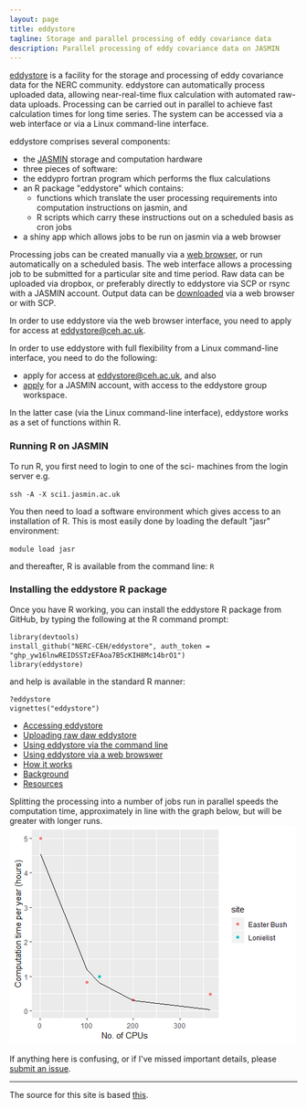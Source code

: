 ```yaml
---
layout: page
title: eddystore
tagline: Storage and parallel processing of eddy covariance data
description: Parallel processing of eddy covariance data on JASMIN
---
```


[eddystore](https://github.com/NERC-CEH/eddystore) is a facility for the storage and processing of eddy covariance data for the NERC community.
eddystore can automatically process uploaded data, allowing near-real-time flux calculation with automated raw-data uploads. Processing can be carried out in parallel to achieve fast calculation times for long time series. The system can be accessed via a web interface or via a Linux command-line interface.

eddystore comprises several components:

- the [JASMIN](http://www.jasmin.ac.uk/) storage and computation hardware
- three pieces of software: 
- the eddypro fortran program which performs the flux calculations
- an R package "eddystore" which contains:
  - functions which translate the user processing requirements into computation instructions on jasmin, and
  - R scripts which carry these instructions out on a scheduled basis as cron jobs
- a shiny app which allows jobs to be run on jasmin via a web browser

Processing jobs can be created manually via a [web browser](https://shiny-prod.nerc-lancaster.ac.uk:8443/plevy/eddystore_app/), or run automatically on a scheduled basis.
The web interface allows a processing job to be submitted for a particular site and time period.
Raw data can be uploaded via dropbox, or preferably directly to eddystore via SCP or rsync with a JASMIN account.
Output data can be [downloaded](http://gws-access.ceda.ac.uk/public/eddystore/) via a web browser or with SCP.

In order to use eddystore via the web browser interface, you need to apply for access at <eddystore@ceh.ac.uk>.

In order to use eddystore with full flexibility from a Linux command-line interface, you need to do the following:
- apply for access at <eddystore@ceh.ac.uk>, and also
- [apply](https://accounts.jasmin.ac.uk/) for a JASMIN account, with access to the eddystore group workspace.

In the latter case (via the Linux command-line interface), eddystore works as a set of functions within R.

### Running R on JASMIN
To run R, you first need to login to one of the sci- machines from the login server e.g.

`ssh -A -X sci1.jasmin.ac.uk`

You then need to load a software environment which gives access to an installation of R. This is most easily done by loading the default "jasr" environment:

`module load jasr`

and thereafter, R is available from the command line:
`R`

### Installing the eddystore R package
Once you have R working, you can install the eddystore R package from GitHub, by typing the following at the R command prompt:

    library(devtools)
    install_github("NERC-CEH/eddystore", auth_token = "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")
    library(eddystore)

and help is available in the standard R manner:

    ?eddystore
    vignettes("eddystore")


- [Accessing eddystore](pages/access.html)
- [Uploading raw daw eddystore](pages/upload.html)
- [Using eddystore via the command line](pages/use_eddystore.html)
- [Using eddystore via a web browswer](pages/shiny.html)
- [How it works](pages/details.html)
- [Background](pages/background.html)
- [Resources](pages/resources.html)

Splitting the processing into a number of jobs run in parallel speeds the computation time, approximately in line with the graph below, but will be greater with longer runs.
![speedUp](images/speedUp.png?raw=true)

If anything here is confusing, or if I've missed important details, please
[submit an issue](https://github.com/NERC-CEH/eddystore/issues).

---

The source for this site is based [this](https://github.com/kbroman/simple_site).
